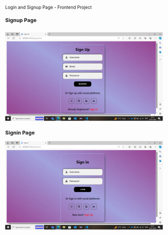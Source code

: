 Login and Signup Page - Frontend Project
### Signup Page

![App Screenshot](./Snaps/Screenshot%20(39).png)
-

### Signin Page

![App Screenshot](./Snaps/Screenshot%20(40).png)

